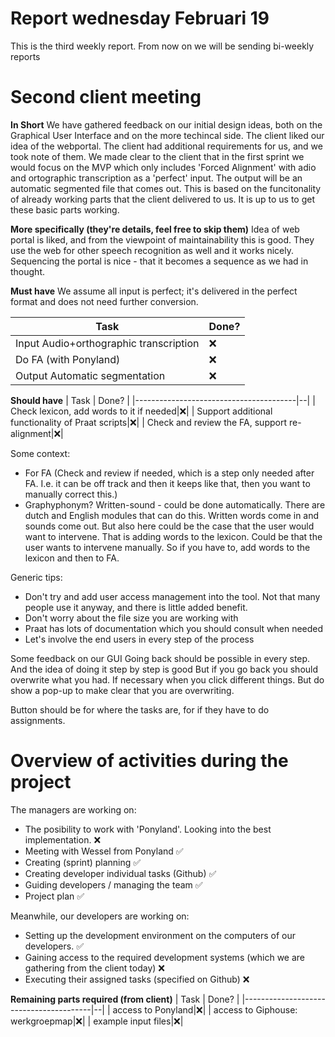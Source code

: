 # Report wednesday Februari 19
This is the third weekly report. From now on we will be sending bi-weekly reports

# Second client meeting
__In Short__
We have gathered feedback on our initial design ideas, both on the Graphical User Interface and on the more techincal side. The client liked our idea of the webportal. The client had additional requirements for us, and we took note of them. We made clear to the client that in the first sprint we would focus on the MVP which only includes 'Forced Alignment' with adio and ortographic transcription as a 'perfect' input. The output will be an automatic segmented file that comes out. This is based on the funcitonality of already working parts that the client delivered to us. It is up to us to get these basic parts working.

__More specifically (they're details, feel free to skip them)__
Idea of web portal is liked, and from the viewpoint of maintainability this is good. They use the web for other speech recognition as well and it works nicely. Sequencing the portal is nice - that it becomes a sequence as we had in thought.

__Must have__
We assume all input is perfect; it's delivered in the perfect format and does not need further conversion. 

| Task                                   | Done? |
|----------------------------------------|--|
| Input Audio+orthographic transcription|❌|
| Do FA (with Ponyland)|❌|
| Output Automatic segmentation|❌|

__Should have__
| Task                                   | Done? |
|----------------------------------------|--|
| Check lexicon, add words to it if needed|❌|
| Support additional functionality of Praat scripts|❌|
| Check and review the FA, support re-alignment|❌|

Some context:
- For FA (Check and review if needed, which is a step only needed after FA. I.e. it can be off track and then it keeps like that, then you want to manually correct this.) 
- Graphyphonym? Written-sound - could be done automatically. There are dutch and English modules that can do this. Written words come in and sounds come out. But also here could be the case that the user would want to intervene. That is adding words to the lexicon. Could be that the user wants to intervene manually. So if you have to, add words to the lexicon and then to FA. 

Generic tips:
- Don't try and add user access management into the tool. Not that many people use it anyway, and there is little added benefit.
- Don't worry about the file size you are working with
- Praat has lots of documentation which you should consult when needed
- Let's involve the end users in every step of the process

Some feedback on our GUI
Going back should be possible in every step. 
And the idea of doing it step by step is good 
But if you go back you should overwrite what you had. If necessary when you click different things. But do show a pop-up to make clear that you are overwriting. 

Button should be for where the tasks are, for if they have to do assignments. 

# Overview of activities during the project 
The managers are working on:
- The posibility to work with 'Ponyland'. Looking into the best implementation. ❌
- Meeting with Wessel from Ponyland ✅
- Creating (sprint) planning ✅
- Creating developer individual tasks (Github) ✅
- Guiding developers / managing the team ✅
- Project plan ✅

Meanwhile, our developers are working on: 
- Setting up the development environment on the computers of our developers. ✅ 
- Gaining access to the required development systems (which we are gathering from the client today) ❌ 
- Executing their assigned tasks (specified on Github) ❌

__Remaining parts required (from client)__
| Task                                   | Done? |
|----------------------------------------|--|
| access to Ponyland|❌|
| access to Giphouse: werkgroepmap|❌|
| example input files|❌|
